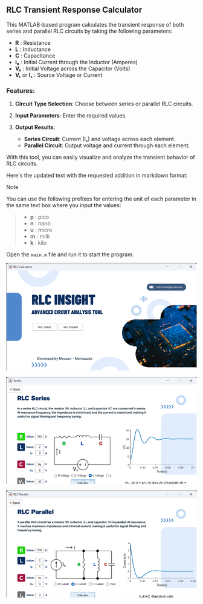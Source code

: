 ## RLC Transient Response Calculator

This MATLAB-based program calculates the transient response of both series and parallel RLC circuits by taking the following parameters:

- **R** : Resistance
- **L** : Inductance
- **C** : Capacitance
- **i₀** : Initial Current through the Inductor (Amperes)
- **V₀** : Initial Voltage across the Capacitor (Volts)
- **Vₛ** or **Iₛ** : Source Voltage or Current

### Features:
1. **Circuit Type Selection**: Choose between series or parallel RLC circuits.

2. **Input Parameters**: Enter the required values.

3. **Output Results**:
   - **Series Circuit**: Current (Iₛ) and voltage across each element.
   - **Parallel Circuit**: Output voltage and current through each element.

With this tool, you can easily visualize and analyze the transient behavior of RLC circuits.

Here's the updated text with the requested addition in markdown format:

> [!NOTE]
You can use the following prefixes for entering the unit of each parameter in the same text box where you input the values:
>- **p** : pico
>- **n** : nano
>- **u** : micro
>- **m** : milli
>- **k** : kilo

Open the `main.m` file and run it to start the program.

![](https://github.com/mirhossein-mousavi/rlc-response-calculator/blob/master/picture/rlc%20calculator%201.png)

![](https://github.com/Mirhossein-Mousavi/RLC-Response-Calculator/blob/master/Picture/Series%201.png)

![](https://github.com/Mirhossein-Mousavi/RLC-Response-Calculator/blob/master/Picture/RLC%20Parallel%201.png)





